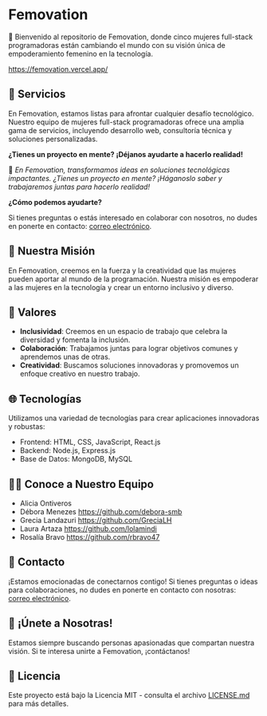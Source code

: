 # Femovation 

🌟 Bienvenido al repositorio de Femovation, donde cinco mujeres full-stack programadoras están cambiando el mundo con su visión única de empoderamiento femenino en la tecnología.

https://femovation.vercel.app/

## 💼 Servicios

En Femovation, estamos listas para afrontar cualquier desafío tecnológico. Nuestro equipo de mujeres full-stack programadoras ofrece una amplia gama de servicios, incluyendo desarrollo web, consultoría técnica y soluciones personalizadas.

**¿Tienes un proyecto en mente? ¡Déjanos ayudarte a hacerlo realidad!**

🚀 *En Femovation, transformamos ideas en soluciones tecnológicas impactantes. ¿Tienes un proyecto en mente? ¡Háganoslo saber y trabajaremos juntas para hacerlo realidad!*

**¿Cómo podemos ayudarte?**

Si tienes preguntas o estás interesado en colaborar con nosotros, no dudes en ponerte en contacto: [correo electrónico](correo@femovation.com).

## 🚀 Nuestra Misión

En Femovation, creemos en la fuerza y la creatividad que las mujeres pueden aportar al mundo de la programación. Nuestra misión es empoderar a las mujeres en la tecnología y crear un entorno inclusivo y diverso.

## 🌸 Valores

- **Inclusividad**: Creemos en un espacio de trabajo que celebra la diversidad y fomenta la inclusión.
- **Colaboración**: Trabajamos juntas para lograr objetivos comunes y aprendemos unas de otras.
- **Creatividad**: Buscamos soluciones innovadoras y promovemos un enfoque creativo en nuestro trabajo.

## 🌐 Tecnologías

Utilizamos una variedad de tecnologías para crear aplicaciones innovadoras y robustas:

- Frontend: HTML, CSS, JavaScript, React.js
- Backend: Node.js, Express.js
- Base de Datos: MongoDB, MySQL

## 👩‍💻 Conoce a Nuestro Equipo

- Alicia Ontiveros 
- Débora Menezes https://github.com/debora-smb
- Grecia Landazuri  https://github.com/GreciaLH
- Laura Artaza https://github.com/lolamindi
- Rosalía Bravo  https://github.com/rbravo47

## 📧 Contacto

¡Estamos emocionadas de conectarnos contigo! Si tienes preguntas o ideas para colaboraciones, no dudes en ponerte en contacto con nosotras: [correo electrónico](correo@femovation.com).

## 🌈 ¡Únete a Nosotras!

Estamos siempre buscando personas apasionadas que compartan nuestra visión. Si te interesa unirte a Femovation, ¡contáctanos!

## 📄 Licencia

Este proyecto está bajo la Licencia MIT - consulta el archivo [LICENSE.md](LICENSE.md) para más detalles.
